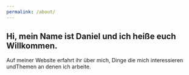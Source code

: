 ```yaml
---
permalink: /about/
---
```

## Hi, mein Name ist Daniel und ich heiße euch Willkommen.
<p>
Auf meiner Website erfahrt ihr über mich, Dinge die mich interessieren undThemen  an denen ich arbeite.
</p>